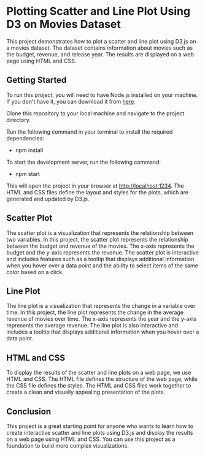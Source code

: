 # Plotting Scatter and Line Plot Using D3 on Movies Dataset

This project demonstrates how to plot a scatter and line plot using D3.js on a movies dataset. The dataset contains information about movies such as the budget, revenue, and release year. The results are displayed on a web page using HTML and CSS.

## Getting Started

To run this project, you will need to have Node.js installed on your machine. If you don't have it, you can download it from [here](https://nodejs.org/en/download/).

Clone this repository to your local machine and navigate to the project directory.

Run the following command in your terminal to install the required dependencies:

- npm install

To start the development server, run the following command:

- npm start


This will open the project in your browser at [http://localhost:1234](http://localhost:1234). The HTML and CSS files define the layout and styles for the plots, which are generated and updated by D3.js.

## Scatter Plot

The scatter plot is a visualization that represents the relationship between two variables. In this project, the scatter plot represents the relationship between the budget and revenue of the movies. The x-axis represents the budget and the y-axis represents the revenue. The scatter plot is interactive and includes features such as a tooltip that displays additional information when you hover over a data point and the ability to select items of the same color based on a click.

## Line Plot

The line plot is a visualization that represents the change in a variable over time. In this project, the line plot represents the change in the average revenue of movies over time. The x-axis represents the year and the y-axis represents the average revenue. The line plot is also interactive and includes a tooltip that displays additional information when you hover over a data point.

## HTML and CSS

To display the results of the scatter and line plots on a web page, we use HTML and CSS. The HTML file defines the structure of the web page, while the CSS file defines the styles. The HTML and CSS files work together to create a clean and visually appealing presentation of the plots.

## Conclusion

This project is a great starting point for anyone who wants to learn how to create interactive scatter and line plots using D3.js and display the results on a web page using HTML and CSS. You can use this project as a foundation to build more complex visualizations.

